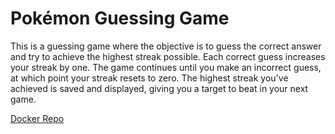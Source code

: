 <h1>Pokémon Guessing Game</h1>
This is a guessing game where the objective is to guess the correct answer and try to achieve the highest streak possible. Each correct guess increases your streak by one. The game continues until you make an incorrect guess, at which point your streak resets to zero. The highest streak you've achieved is saved and displayed, giving you a target to beat in your next game.

<a href="https://hub.docker.com/r/snr1s3/pokemon-guessing-game">Docker Repo</a>